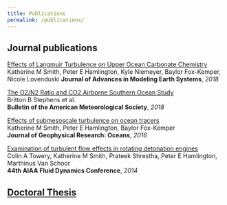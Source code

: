 ```yaml
---
title: Publications
permalink: /publications/
---
```


## Journal publications

[Effects of Langmuir Turbulence on Upper Ocean Carbonate Chemistry][4]
Katherine M Smith, Peter E Hamlington, Kyle Niemeyer, Baylor Fox-Kemper, Nicole Lovenduski
**Journal of Advances in Modeling Earth Systems**, *2018*

[The O2/N2 Ratio and CO2 Airborne Southern Ocean Study][3]  
Britton B Stephens et al.  
**Bulletin of the American Meteorological Society**, *2018*   

[Effects of submesoscale turbulence on ocean tracers][2]  
Katherine M Smith, Peter E Hamlington, Baylor Fox-Kemper  
**Journal of Geophysical Research: Oceans**, *2016*  

[Examination of turbulent flow effects in rotating detonation engines][1]  
Colin A Towery, Katherine M Smith, Prateek Shrestha, Peter E Hamlington, Marthinus Van Schoor   
**44th AIAA Fluid Dynamics Conference**, *2014*   

## [Doctoral Thesis][5]

[5]: https://scholar.colorado.edu/cgi/viewcontent.cgi?article=1151&context=mcen_gradetds
[4]: https://agupubs.onlinelibrary.wiley.com/doi/abs/10.1029/2018MS001486
[3]: https://journals.ametsoc.org/doi/abs/10.1175/BAMS-D-16-0206.1
[2]: https://arc.aiaa.org/doi/abs/10.2514/6.2014-3031
[1]: https://agupubs.onlinelibrary.wiley.com/doi/full/10.1002/2015JC011089 
